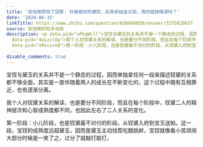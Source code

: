 ```yaml
---
title: '张怡微赞同了回答: 针锋相对的黛钗，后来却结金兰契，真的姐妹情深吗？'
date: '2024-06-15'
linkTitle: https://www.zhihu.com/question/638846030/answer/3375829837
source: 张怡微的知乎动态
description: <p data-pid="vPkqWLll">宝钗与黛玉的关系并不是一个静态的过程，因而单独拿任何一段来描述钗黛的关系都不够全面，其实是一直伴随着两人的成长在不断变化的，这个过程中既有互相靠近，也有逐渐分离。</p><p
  data-pid="4aLzzlOp">我个人对钗黛关系的解读，也是要分不同阶段，而且在每个阶段中，钗黛二人的精神层次和心智成熟度都不同，也因此左右了二人关系的变化。</p><p
  data-pid="xRscureD">第一阶段：小儿阶段，也是钗黛最不对付的阶段，从钗黛入府到宝玉送帕。这一段，宝钗的成熟度远超黛玉，因而是黛玉主动找茬吃醋挑衅，宝钗就像看小孩顽闹大部分时候是一笑了之，过分了就敲打敲打。</p><p
  ...
disable_comments: true
---
```

<p data-pid="vPkqWLll">宝钗与黛玉的关系并不是一个静态的过程，因而单独拿任何一段来描述钗黛的关系都不够全面，其实是一直伴随着两人的成长在不断变化的，这个过程中既有互相靠近，也有逐渐分离。</p><p data-pid="4aLzzlOp">我个人对钗黛关系的解读，也是要分不同阶段，而且在每个阶段中，钗黛二人的精神层次和心智成熟度都不同，也因此左右了二人关系的变化。</p><p data-pid="xRscureD">第一阶段：小儿阶段，也是钗黛最不对付的阶段，从钗黛入府到宝玉送帕。这一段，宝钗的成熟度远超黛玉，因而是黛玉主动找茬吃醋挑衅，宝钗就像看小孩顽闹大部分时候是一笑了之，过分了就敲打敲打。</p><p ...